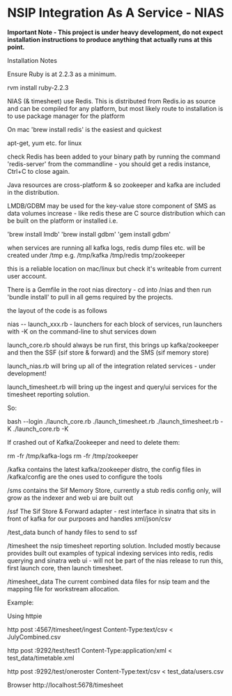 
NSIP Integration As A Service - NIAS
====================================

**Important Note - This project is under heavy development, do not expect installation instructions to produce anything that actually runs at this point.**

Installation Notes

Ensure Ruby is at 2.2.3 as a minimum.

rvm install ruby-2.2.3

NIAS (& timesheet) use Redis. This is distributed from Redis.io as source and can be compiled for any platform, but most likely route to installation is to use package manager for the platform

On mac 'brew install redis' is the easiest and quickest

apt-get, yum etc. for linux

check Redis has been added to your binary path by running the command 'redis-server' from the commandline - you should get a redis instance, Ctrl+C to close again. 

Java resources are cross-platform & so zookeeper and kafka are included in the distribution.

LMDB/GDBM may be used for the key-value store component of SMS as data volumes increase - 
like redis these are  C source distribution which can be built on the platform or installed i.e.

'brew install lmdb'
'brew install gdbm'
'gem install gdbm'


when services are running all kafka logs, redis dump files etc. will be created under /tmp e.g. /tmp/kafka /tmp/redis tmp/zookeeper

this is a reliable location on mac/linux but check it's writeable from current user account.

There is a Gemfile in the root nias directory - 
cd into /nias and then run 'bundle install' to pull in all gems required by the projects. 

the layout of the code is as follows

nias
-- launch_xxx.rb - launchers for each block of services, run launchers with -K
on the command-line to shut services down

launch_core.rb should always be run first, this brings up kafka/zookeeper and then the SSF (sif store & forward) and the SMS (sif memory store)

launch_nias.rb will bring up all of the integration related services - under development!

launch_timesheet.rb will bring up the ingest and query/ui services for the timesheet reporting solution.

So:

bash --login
./launch_core.rb
./launch_timesheet.rb
./launch_timesheet.rb -K
./launch_core.rb -K

If crashed out of Kafka/Zookeeper and need to delete them:

rm -fr  /tmp/kafka-logs
rm -fr  /tmp/zookeeper





/kafka
    contains the latest kafka/zookeeper distro, the config files in /kafka/config are the ones used to configure the tools

/sms
    contains the Sif Memory Store, currently a stub redis config only, will grow as the indexer and web ui are built out

/ssf
    The Sif Store & Forward adapter - rest interface in sinatra that sits in front of kafka for our purposes and handles xml/json/csv

/test_data
    bunch of handy files to send to ssf 

/timesheet
    the nsip timesheet reporting solution. Included mostly because provides built out examples of typical indexing services into redis, redis querying and sinatra web ui - will not be part of the nias release
    to run this, first launch core, then launch timesheet.

/timesheet_data
    The current combined data files for nsip team and the mapping file for workstream allocation.  


Example:

Using httpie


http post :4567/timesheet/ingest Content-Type:text/csv < JulyCombined.csv

http post :9292/test/test1 Content-Type:application/xml < test_data/timetable.xml

http post :9292/test/oneroster Content-Type:text/csv < test_data/users.csv

Browser http://localhost:5678/timesheet










